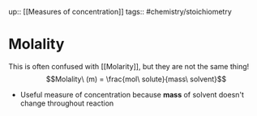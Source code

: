 up:: [[Measures of concentration]]
tags:: #chemistry/stoichiometry 

# Molality

This is often confused with [[Molarity]], but they are not the same thing!
$$Molality\ (m) = \frac{mol\ solute}{mass\ solvent}$$
- Useful measure of concentration because **mass** of solvent doesn't change throughout reaction